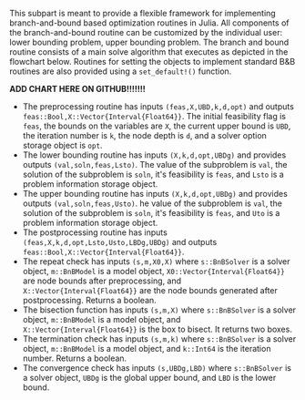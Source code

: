 
This subpart is meant to provide a flexible framework for implementing branch-and-bound based optimization routines in Julia.
All components of the branch-and-bound routine can be customized by the individual user: lower bounding problem, upper bounding problem.
The branch and bound routine consists of a main solve algorithm that executes as depicted in the flowchart below.
Routines for setting the objects to implement standard B&B routines are also provided using a `set_default!()` function.

**ADD CHART HERE ON GITHUB!!!!!!!**

- The preprocessing routine has inputs `(feas,X,UBD,k,d,opt)` and outputs `feas::Bool,X::Vector{Interval{Float64}}`. The initial feasibility flag is `feas`, the bounds on the variables are `X`, the current upper bound is `UBD`, the iteration number is `k`, the node depth is `d`, and a solver option storage object is `opt`.
- The lower bounding routine has inputs `(X,k,d,opt,UBDg)` and provides outputs `(val,soln,feas,Lsto)`. The value of the subproblem is `val`, the solution of the subproblem is `soln`, it's feasibility is `feas`, and `Lsto` is a problem information storage object.
- The upper bounding routine has inputs `(X,k,d,opt,UBDg)` and provides outputs `(val,soln,feas,Usto)`. he value of the subproblem is `val`, the solution of the subproblem is `soln`, it's feasibility is `feas`, and `Uto` is a problem information storage object.
- The postprocessing routine has inputs `(feas,X,k,d,opt,Lsto,Usto,LBDg,UBDg)` and outputs `feas::Bool,X::Vector{Interval{Float64}}`.
- The repeat check has inputs `(s,m,X0,X)` where `s::BnBSolver` is a solver object, `m::BnBModel` is a model object, `X0::Vector{Interval{Float64}}` are node bounds after preprocessing, and `X::Vector{Interval{Float64}}` are the node bounds generated after postprocessing. Returns a boolean.
- The bisection function has inputs `(s,m,X)` where `s::BnBSolver` is a solver object, `m::BnBModel` is a model object, and `X::Vector{Interval{Float64}}` is the box to bisect. It returns two boxes.
- The termination check has inputs `(s,m,k)` where `s::BnBSolver` is a solver object, `m::BnBModel` is a model object, and `k::Int64` is the iteration number. Returns a boolean.
- The convergence check has inputs `(s,UBDg,LBD)` where `s::BnBSolver` is a solver object, `UBDg` is the global upper bound, and `LBD` is the lower bound.
